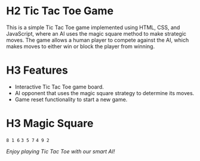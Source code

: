 # H2 Tic Tac Toe Game
This is a simple Tic Tac Toe game implemented using HTML, CSS, and JavaScript, where an AI uses the magic square method to make strategic moves. The game allows a human player to compete against the AI, which makes moves to either win or block the player from winning.

# H3 Features
- Interactive Tic Tac Toe game board.
- AI opponent that uses the magic square strategy to determine its moves.
- Game reset functionality to start a new game.

# H3 Magic Square
` 8 1 6 `
` 3 5 7 `
` 4 9 2 `

*Enjoy playing Tic Tac Toe with our smart AI!*
